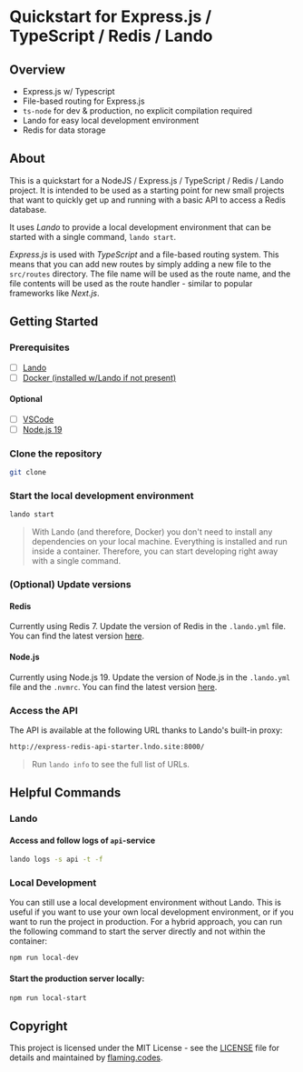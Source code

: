 # Quickstart for Express.js / TypeScript / Redis / Lando

## Overview

- Express.js w/ Typescript
- File-based routing for Express.js
- `ts-node` for dev & production, no explicit compilation required
- Lando for easy local development environment
- Redis for data storage

## About

This is a quickstart for a NodeJS / Express.js / TypeScript / Redis / Lando project. It is intended to be used as a starting point for new small projects that want to quickly get up and running with a basic API to access a Redis database.

It uses _Lando_ to provide a local development environment that can be started with a single command, `lando start`.

_Express.js_ is used with _TypeScript_ and a file-based routing system. This means that you can add new routes by simply adding a new file to the `src/routes` directory. The file name will be used as the route name, and the file contents will be used as the route handler - similar to popular frameworks like _Next.js_.

## Getting Started

### Prerequisites

- [ ] [Lando](https://docs.devwithlando.io/installation/installing.html)
- [ ] [Docker (installed w/Lando if not present)](https://docs.docker.com/install/)

#### Optional

- [ ] [VSCode](https://code.visualstudio.com/download)
- [ ] [Node.js 19](https://nodejs.org/en/download/)

### Clone the repository

```bash
git clone
```

### Start the local development environment

```bash
lando start
```

> With Lando (and therefore, Docker) you don't need to install any dependencies on your local machine. Everything is installed and run inside a container. Therefore, you can start developing right away with a single command.

### (Optional) Update versions

#### Redis

Currently using Redis 7. Update the version of Redis in the `.lando.yml` file. You can find the latest version [here](https://docs.lando.dev/redis/).

#### Node.js

Currently using Node.js 19. Update the version of Node.js in the `.lando.yml` file and the `.nvmrc`. You can find the latest version [here](https://docs.lando.dev/node/).

### Access the API

The API is available at the following URL thanks to Lando's built-in proxy:

```bash
http://express-redis-api-starter.lndo.site:8000/
```

> Run `lando info` to see the full list of URLs.

## Helpful Commands

### Lando

#### Access and follow logs of `api`-service

```bash
lando logs -s api -t -f
```

### Local Development

You can still use a local development environment without Lando. This is useful if you want to use your own local development environment, or if you want to run the project in production. For a hybrid approach, you can run the following command to start the server directly and not within the container:

```bash
npm run local-dev
```

#### Start the production server locally:

```bash
npm run local-start
```

## Copyright

This project is licensed under the MIT License - see the [LICENSE](LICENSE) file for details and maintained by [flaming.codes](https://flaming.codes).
